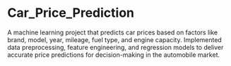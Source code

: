 # Car_Price_Prediction
A machine learning project that predicts car prices based on factors like brand, model, year, mileage, fuel type, and engine capacity. Implemented data preprocessing, feature engineering, and regression models to deliver accurate price predictions for decision-making in the automobile market.
